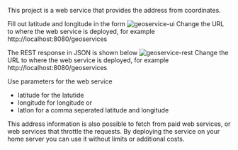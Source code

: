 This project is a web service that provides the address from coordinates.

Fill out latitude and longitude in the form
![geoservice-ui](https://github.com/jeltechnologies/geoservices/assets/153366704/d64a41e8-b9ae-4841-bfa3-060d8a43c5c6)
Change the URL to where the web service is deployed, for example http://localhost:8080/geoservices

The REST response in JSON is shown below
![geoservice-rest](https://github.com/jeltechnologies/geoservices/assets/153366704/3ae5b373-c117-4831-9b8b-911c72258397)
Change the URL to where the web service is deployed, for example http://localhost:8080/geoservices

Use parameters for the web service 
- latitude for the latutide
- longitude for longitude or
- latlon for a comma seperated latitude and longitude

This address information is also possible to fetch from paid web services, or web services that throttle the requests.
By deploying the service on your home server you can use it without limits or additional costs.
